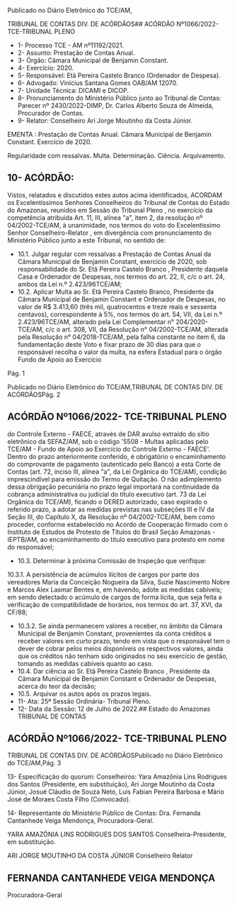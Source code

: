 Publicado  no  Diário  Eletrônico do TCE/AM,

TRIBUNAL DE CONTAS DIV. DE ACÓRDÃOS## ACÓRDÃO Nº1066/2022- TCE-TRIBUNAL PLENO

- 1- Processo TCE - AM nº11192/2021.
- 2- Assunto: Prestação de Contas Anual.
- 3- Órgão: Câmara Municipal de Benjamin Constant.
- 4- Exercício: 2020.
- 5- Responsável: Etã Pereira Castelo Branco (Ordenador de Despesa).
- 6- Advogado: Vinícius Santana Gomes OAB/AM 12070.
- 7- Unidade Técnica: DICAMI e DICOP.
- 8- Pronunciamento  do  Ministério  Público  junto  ao  Tribunal  de  Contas: Parecer  nº 2430/2022-DIMP, Dr. Carlos Alberto Souza de Almeida, Procurador de Contas.
- 9- Relator: Conselheiro Ari Jorge Moutinho da Costa Júnior.

EMENTA : Prestação  de  Contas  Anual. Câmara Municipal de Benjamin Constant. Exercício de 2020.

Regularidade  com  ressalvas.  Multa.  Determinação. Ciência. Arquivamento.

## 10-  ACÓRDÃO:

Vistos, relatados e discutidos estes autos acima identificados, ACORDAM os Excelentíssimos Senhores Conselheiros do Tribunal de Contas do Estado do Amazonas, reunidos em Sessão do Tribunal Pleno , no exercício da competência atribuída Art. 11, III, alínea "a", item 2, da resolução nº 04/2002-TCE/AM, à unanimidade, nos termos do voto do Excelentíssimo Senhor Conselheiro-Relator , em divergência com pronunciamento do Ministério Público junto a este Tribunal, no sentido de:

- 10.1. Julgar regular com ressalvas a Prestação de Contas Anual da Câmara Municipal de Benjamin Constant, exercício de 2020, sob responsabilidade do Sr. Etã Pereira Castelo Branco , Presidente daquela Casa e Ordenador de Despesas, nos termos do art. 22, II, c/c o art. 24, ambos da Lei n.º 2.423/96TCE/AM;
- 10.2. Aplicar Multa ao Sr. Etã Pereira Castelo Branco, Presidente da Câmara Municipal de Benjamin Constant e Ordenador de Despesas, no valor de R$ 3.413,60 (três  mil,  quatrocentos  e  treze  reais  e  sessenta  centavos), correspondente  à  5%,  nos  termos  do  art.  54,  VII,  da  Lei  n.º  2.423/96TCE/AM, alterado pela Lei Complementar n° 204/2020-TCE/AM, c/c o art. 308, VII, da Resolução n° 04/2002-TCE/AM, alterada pela Resolução n° 04/2018-TCE/AM,  pela  falha  constante  no  item  6,  da  fundamentação deste Voto e fixar prazo de 30 dias para que o responsável recolha o valor da multa, na esfera Estadual para o órgão Fundo de Apoio ao Exercício

Pág. 1

Publicado  no  Diário  Eletrônico do TCE/AM,TRIBUNAL DE CONTAS DIV. DE ACÓRDÃOSPág. 2

## ACÓRDÃO Nº1066/2022- TCE-TRIBUNAL PLENO

do  Controle  Externo  -  FAECE,  através  de  DAR  avulso  extraído  do  sítio eletrônico  da  SEFAZ/AM,  sob  o  código  '5508  -  Multas  aplicadas  pelo TCE/AM - Fundo de Apoio ao Exercício do Controle Externo - FAECE'. Dentro do prazo anteriormente conferido, é obrigatório o encaminhamento do comprovante de pagamento (autenticado pelo Banco) a esta Corte de Contas  (art.  72,  inciso  III,  alínea  "a",  da  Lei  Orgânica  do  TCE/AM), condição  imprescindível  para  emissão  do  Termo  de  Quitação.  O  não adimplemento  dessa  obrigação  pecuniária  no  prazo  legal  importará  na continuidade da cobrança administrativa ou judicial do título executivo (art. 73  da  Lei  Orgânica  do  TCE/AM),  ficando  o  DERED  autorizado,  caso expirado o referido prazo, a adotar as medidas previstas nas subseções III  e  IV  da  Seção  III,  do  Capítulo  X,  da  Resolução  nº  04/2002-TCE/AM, bem  como  proceder,  conforme  estabelecido  no  Acordo  de  Cooperação firmado  com  o  Instituto  de  Estudos  de  Protesto  de  Títulos  do  Brasil  Seção  Amazonas  -  IEPTB/AM,  ao  encaminhamento  do  título  executivo para protesto em nome do responsável;

- 10.3. Determinar à próxima Comissão de Inspeção que verifique:

10.3.1. A persistência de acúmulos ilícitos de cargos por parte dos vereadores  Maria  da  Conceição  Nogueira  da  Silva,  Suzie Nascimento  Nobre  e  Marcos  Alex  Lasmar  Bentes  e,  em havendo, adote as medidas cabíveis; em sendo detectado o acúmulo de cargos de forma lícita, que seja feita a verificação  de  compatibilidade  de  horários,  nos  termos  do art. 37, XVI, da CF/88;

- 10.3.2. Se  ainda  permanecem  valores  a  receber,  no  âmbito  da Câmara  Municipal  de  Benjamin  Constant,  provenientes  da conta créditos a receber valores em curto prazo, tendo em vista que o responsável tem o dever de cobrar pelos meios disponíveis  os  respectivos  valores,  ainda  que  os  créditos não  tenham  sido  originados  no  seu  exercício  de  gestão, tomando as medidas cabíveis quanto ao caso.
- 10.4. Dar ciência ao  Sr. Etã Pereira Castelo Branco , Presidente da Câmara Municipal  de  Benjamin  Constant  e  Ordenador  de  Despesas,  acerca  do teor da decisão;
- 10.5. Arquivar os autos após os prazos legais.
- 11-  Ata: 25ª Sessão Ordinária- Tribunal Pleno.
- 12-  Data da Sessão: 12 de Julho de 2022.## Estado do Amazonas TRIBUNAL DE CONTAS

## ACÓRDÃO Nº1066/2022- TCE-TRIBUNAL PLENO

TRIBUNAL DE CONTAS DIV. DE ACÓRDÃOSPublicado  no  Diário  Eletrônico do TCE/AM,Pág. 3

13-  Especificação  do  quorum: Conselheiros:  Yara  Amazônia  Lins  Rodrigues  dos Santos  (Presidente,  em  substituição),  Ari  Jorge  Moutinho  da  Costa  Júnior,  Josué Cláudio de Souza Neto, Luis Fabian Pereira Barbosa e Mário José de Moraes Costa Filho (Convocado).

14-  Representante do Ministério Público de Contas: Dra. Fernanda Cantanhede Veiga Mendonça, Procuradora-Geral.

YARA AMAZÔNIA LINS RODRIGUES DOS SANTOS Conselheira-Presidente, em substituição.

ARI JORGE MOUTINHO DA COSTA JÚNIOR Conselheiro Relator

## FERNANDA CANTANHEDE VEIGA MENDONÇA

Procuradora-Geral